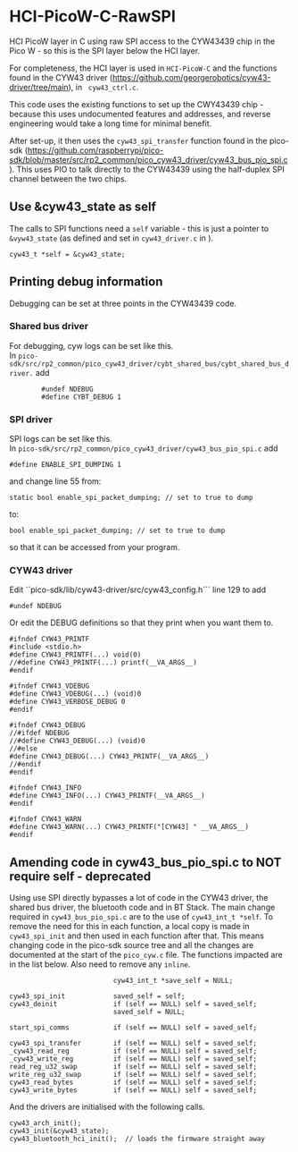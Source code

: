 # HCI-PicoW-C-RawSPI
HCI PicoW layer in C using raw SPI access to the CYW43439 chip in the Pico W - so this is the SPI layer below the HCI layer.   

For completeness, the HCI layer is used in ```HCI-PicoW-C``` and the functions found in the CYW43 driver (https://github.com/georgerobotics/cyw43-driver/tree/main), in ``` cyw43_ctrl.c```.

This code uses the existing functions to set up the CWY43439 chip - because this uses undocumented features and addresses, and reverse engineering would take a long time for minimal benefit.   

After set-up, it then uses the ```cyw43_spi_transfer``` function found in the pico-sdk (https://github.com/raspberrypi/pico-sdk/blob/master/src/rp2_common/pico_cyw43_driver/cyw43_bus_pio_spi.c). This uses PIO to talk directly to the CYW43439 using the half-duplex SPI channel between the two chips.   

## Use &cyw43_state as self ##

The calls to SPI functions need a ```self``` variable - this is just a pointer to ```&vyw43_state``` (as defined and set in ```cyw43_driver.c``` in ).  
```
cyw43_t *self = &cyw43_state;
```

## Printing debug information ##

Debugging can be set at three points in the CYW43439 code.


### Shared bus driver ###

For debugging, cyw logs can be set like this.   
In ```pico-sdk/src/rp2_common/pico_cyw43_driver/cybt_shared_bus/cybt_shared_bus_driver.``` add
```
        #undef NDEBUG
        #define CYBT_DEBUG 1
```

### SPI driver ###

SPI logs can be set like this.   
In ```pico-sdk/src/rp2_common/pico_cyw43_driver/cyw43_bus_pio_spi.c``` add

```
#define ENABLE_SPI_DUMPING 1
```

and change line 55 from:

```
static bool enable_spi_packet_dumping; // set to true to dump
```

to:
    
```
bool enable_spi_packet_dumping; // set to true to dump
```

so that it can be accessed from your program.   

### CYW43 driver ###

Edit ``pico-sdk/lib/cyw43-driver/src/cyw43_config.h``` line 129 to add

```
#undef NDEBUG
```

Or edit the DEBUG definitions so that they print when you want them to.

```
#ifndef CYW43_PRINTF
#include <stdio.h>
#define CYW43_PRINTF(...) void(0)     
//#define CYW43_PRINTF(...) printf(__VA_ARGS__)
#endif

#ifndef CYW43_VDEBUG
#define CYW43_VDEBUG(...) (void)0
#define CYW43_VERBOSE_DEBUG 0
#endif

#ifndef CYW43_DEBUG
//#ifdef NDEBUG
//#define CYW43_DEBUG(...) (void)0
//#else
#define CYW43_DEBUG(...) CYW43_PRINTF(__VA_ARGS__)
//#endif
#endif

#ifndef CYW43_INFO
#define CYW43_INFO(...) CYW43_PRINTF(__VA_ARGS__)
#endif

#ifndef CYW43_WARN
#define CYW43_WARN(...) CYW43_PRINTF("[CYW43] " __VA_ARGS__)
#endif
```


## Amending code in cyw43_bus_pio_spi.c to NOT require self - deprecated ##

Using use SPI directly bypasses a lot of code in the CYW43 driver, the shared bus driver, the bluetooth code and in BT Stack.  The main change required in ```cyw43_bus_pio_spi.c``` are to the use of ```cyw43_int_t *self```.    To remove the need for this in each function, a local copy is made in ```cyw43_spi_init``` and then used in each function after that.   This means changing code in the pico-sdk source tree and all the changes are documented at the start of the ```pico_cyw.c``` file.   The functions impacted are in the list below.   Also need to remove any ```inline```.    

```
                          cyw43_int_t *save_self = NULL;

cyw43_spi_init            saved_self = self;
cyw43_deinit              if (self == NULL) self = saved_self;
                          saved_self = NULL;

start_spi_comms           if (self == NULL) self = saved_self;

cyw43_spi_transfer        if (self == NULL) self = saved_self;
_cyw43_read_reg           if (self == NULL) self = saved_self; 
_cyw43_write_reg          if (self == NULL) self = saved_self;
read_reg_u32_swap         if (self == NULL) self = saved_self;
write_reg_u32_swap        if (self == NULL) self = saved_self;
cyw43_read_bytes          if (self == NULL) self = saved_self;
cyw43_write_bytes         if (self == NULL) self = saved_self;
```

And the drivers are initialised with the following calls.   

```
cyw43_arch_init();
cyw43_init(&cyw43_state);
cyw43_bluetooth_hci_init();  // loads the firmware straight away
```
